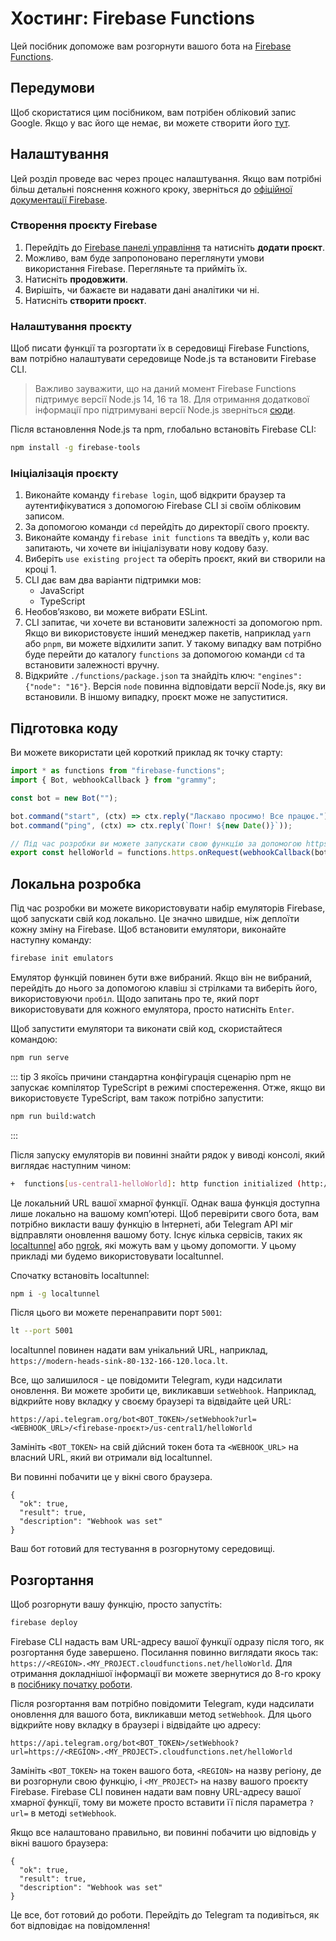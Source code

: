 # Хостинг: Firebase Functions

Цей посібник допоможе вам розгорнути вашого бота на [Firebase Functions](https://firebase.google.com/docs/functions).

## Передумови

Щоб скористатися цим посібником, вам потрібен обліковий запис Google.
Якщо у вас його ще немає, ви можете створити його [тут](https://accounts.google.com/signup).

## Налаштування

Цей розділ проведе вас через процес налаштування.
Якщо вам потрібні більш детальні пояснення кожного кроку, зверніться до [офіційної документації Firebase](https://firebase.google.com/docs/functions/get-started).

### Створення проєкту Firebase

1. Перейдіть до [Firebase панелі управління](https://console.firebase.google.com/) та натисніть **додати проєкт**.
2. Можливо, вам буде запропоновано переглянути умови використання Firebase. Перегляньте та прийміть їх.
3. Натисніть **продовжити**.
4. Вирішіть, чи бажаєте ви надавати дані аналітики чи ні.
5. Натисніть **створити проєкт**.

### Налаштування проєкту

Щоб писати функції та розгортати їх в середовищі Firebase Functions, вам потрібно налаштувати середовище Node.js та встановити Firebase CLI.

> Важливо зауважити, що на даний момент Firebase Functions підтримує версії Node.js 14, 16 та 18.
> Для отримання додаткової інформації про підтримувані версії Node.js зверніться [сюди](https://firebase.google.com/docs/functions/manage-functions?hl=ru#set_nodejs_version).

Після встановлення Node.js та npm, глобально встановіть Firebase CLI:

```sh
npm install -g firebase-tools
```

### Ініціалізація проєкту

1. Виконайте команду `firebase login`, щоб відкрити браузер та аутентифікуватися з допомогою Firebase CLI зі своїм обліковим записом.
2. За допомогою команди `cd` перейдіть до директорії свого проєкту.
3. Виконайте команду `firebase init functions` та введіть `y`, коли вас запитають, чи хочете ви ініціалізувати нову кодову базу.
4. Виберіть `use existing project` та оберіть проєкт, який ви створили на кроці 1.
5. CLI дає вам два варіанти підтримки мов:
   - JavaScript
   - TypeScript
6. Необовʼязково, ви можете вибрати ESLint.
7. CLI запитає, чи хочете ви встановити залежності за допомогою npm.
   Якщо ви використовуєте інший менеджер пакетів, наприклад `yarn` або `pnpm`, ви можете відхилити запит.
   У такому випадку вам потрібно буде перейти до каталогу `functions` за допомогою команди `cd` та встановити залежності вручну.
8. Відкрийте `./functions/package.json` та знайдіть ключ: `"engines": {"node": "16"}`.
   Версія `node` повинна відповідати версії Node.js, яку ви встановили.
   В іншому випадку, проєкт може не запуститися.

## Підготовка коду

Ви можете використати цей короткий приклад як точку старту:

```ts
import * as functions from "firebase-functions";
import { Bot, webhookCallback } from "grammy";

const bot = new Bot("");

bot.command("start", (ctx) => ctx.reply("Ласкаво просимо! Все працює."));
bot.command("ping", (ctx) => ctx.reply(`Понг! ${new Date()}`));

// Під час розробки ви можете запускати свою функцію за допомогою https://localhost/<firebase-проєкт>/us-central1/helloWorld.
export const helloWorld = functions.https.onRequest(webhookCallback(bot));
```

## Локальна розробка

Під час розробки ви можете використовувати набір емуляторів Firebase, щоб запускати свій код локально.
Це значно швидше, ніж деплоїти кожну зміну на Firebase.
Щоб встановити емулятори, виконайте наступну команду:

```sh
firebase init emulators
```

Емулятор функцій повинен бути вже вибраний.
Якщо він не вибраний, перейдіть до нього за допомогою клавіш зі стрілками та виберіть його, використовуючи `пробіл`.
Щодо запитань про те, який порт використовувати для кожного емулятора, просто натисніть `Enter`.

Щоб запустити емулятори та виконати свій код, скористайтеся командою:

```sh
npm run serve
```

::: tip
З якоїсь причини стандартна конфігурація сценарію npm не запускає компілятор TypeScript в режимі спостереження.
Отже, якщо ви використовуєте TypeScript, вам також потрібно запустити:

```sh
npm run build:watch
```

:::

Після запуску емуляторів ви повинні знайти рядок у виводі консолі, який виглядає наступним чином:

```sh
+  functions[us-central1-helloWorld]: http function initialized (http://127.0.0.1:5001/<firebase-проєкт>/us-central1/helloWorld).
```

Це локальний URL вашої хмарної функції.
Однак ваша функція доступна лише локально на вашому компʼютері.
Щоб перевірити свого бота, вам потрібно викласти вашу функцію в Інтернеті, аби Telegram API міг відправляти оновлення вашому боту.
Існує кілька сервісів, таких як [localtunnel](https://localtunnel.me) або [ngrok](https://ngrok.com), які можуть вам у цьому допомогти. У цьому прикладі ми будемо використовувати localtunnel.

Спочатку встановіть localtunnel:

```sh
npm i -g localtunnel
```

Після цього ви можете перенаправити порт `5001`:

```sh
lt --port 5001
```

localtunnel повинен надати вам унікальний URL, наприклад, `https://modern-heads-sink-80-132-166-120.loca.lt`.

Все, що залишилося - це повідомити Telegram, куди надсилати оновлення.
Ви можете зробити це, викликавши `setWebhook`.
Наприклад, відкрийте нову вкладку у своєму браузері та відвідайте цей URL:

```text:no-line-numbers
https://api.telegram.org/bot<BOT_TOKEN>/setWebhook?url=<WEBHOOK_URL>/<firebase-проєкт>/us-central1/helloWorld
```

Замініть `<BOT_TOKEN>` на свій дійсний токен бота та `<WEBHOOK_URL>` на власний URL, який ви отримали від localtunnel.

Ви повинні побачити це у вікні свого браузера.

```json:no-line-numbers
{
  "ok": true,
  "result": true,
  "description": "Webhook was set"
}
```

Ваш бот готовий для тестування в розгорнутому середовищі.

## Розгортання

Щоб розгорнути вашу функцію, просто запустіть:

```sh
firebase deploy
```

Firebase CLI надасть вам URL-адресу вашої функції одразу після того, як розгортання буде завершено.
Посилання повинно виглядати якось так: `https://<REGION>.<MY_PROJECT.cloudfunctions.net/helloWorld`.
Для отримання докладнішої інформації ви можете звернутися до 8-го кроку в [посібнику початку роботи](https://firebase.google.com/docs/functions/get-started?hl=ru#deploy-functions-to-a-production-environment).

Після розгортання вам потрібно повідомити Telegram, куди надсилати оновлення для вашого бота, викликавши метод `setWebhook`.
Для цього відкрийте нову вкладку в браузері і відвідайте цю адресу:

```text:no-line-numbers
https://api.telegram.org/bot<BOT_TOKEN>/setWebhook?url=https://<REGION>.<MY_PROJECT>.cloudfunctions.net/helloWorld
```

Замініть `<BOT_TOKEN>` на токен вашого бота, `<REGION>` на назву регіону, де ви розгорнули свою функцію, і `<MY_PROJECT>` на назву вашого проєкту Firebase.
Firebase CLI повинен надати вам повну URL-адресу вашої хмарної функції, тому ви можете просто вставити її після параметра `?url=` в методі `setWebhook`.

Якщо все налаштовано правильно, ви повинні побачити цю відповідь у вікні вашого браузера:

```json:no-line-numbers
{
  "ok": true,
  "result": true,
  "description": "Webhook was set"
}
```

Це все, бот готовий до роботи.
Перейдіть до Telegram та подивіться, як бот відповідає на повідомлення!
